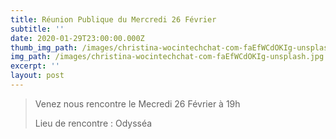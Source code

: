 ```yaml
---
title: Réunion Publique du Mercredi 26 Février
subtitle: ''
date: 2020-01-29T23:00:00.000Z
thumb_img_path: /images/christina-wocintechchat-com-faEfWCdOKIg-unsplash.jpg
img_path: /images/christina-wocintechchat-com-faEfWCdOKIg-unsplash.jpg
excerpt: ''
layout: post
---
```

> Venez nous rencontre le Mecredi 26 Février à 19h
>
> Lieu de rencontre : Odysséa
